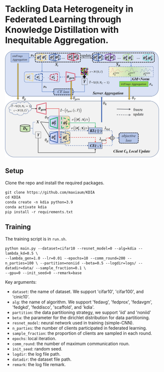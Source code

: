 # Tackling Data Heterogeneity in Federated Learning through Knowledge Distillation with Inequitable Aggregation.
![intro](img_output/overview.jpg)

## Setup

Clone the repo and install the required packages.
```
git clone https://github.com/maxiaum/KDIA
cd KDIA
conda create -n kdia python=3.9
conda activate kdia
pip install -r requirements.txt
```

## Training
The training script is in `run.sh`.

```
python main.py --dataset=cifar10 --resnet_model=0 --alg=kdia --lambda_kd=0.5 \
--lambda_gen=1.0 --lr=0.01 --epochs=10 --comm_round=200 --n_parties=100 \ --partition=noniid --beta=0.5 --logdir=logs/ --datadir=data/ --sample_fraction=0.1 \
--gpu=0 --init_seed=0 --remark=base

```

Key arguments:

- `dataset`: the name of dataset. We support 'cifar10', 'cifar100', and 'cinic10'.
- `alg`: the name of algorithm. We support 'fedavg', 'fedprox', 'fedavgm', 'fedgkd', 'feddisco', 'scaffold', and 'kdia'.
- `partition`: the data partitioning strategy, we support 'iid' and 'noniid'
- `beta`: the parameter for the dirichlet distribution for data partitioning.
- `resnet_model`: neural network used in training (simple-CNN).
- `n_parties`: the number of clients participated in federated learning.
- `sample_fraction`: the proportion of clients are sampled in each round.
- `epochs`: local iteration.
- `comm_round`: the number of maximum communication roun.
- `init_seed`: random seed.
- `logdir`: the log file path.
- `datadir`: the dataset file path.
- `remark`: the log file remark.
